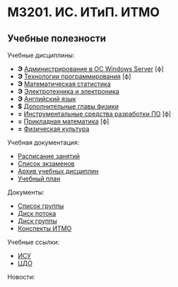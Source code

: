 # M3201. ИС. ИТиП. ИТМО

## Учебные полезности

Учебные дисциплины:

* **Э** [Администрирование в ОС Windows Server](Subjects/WindowsServerAdministration.md) [ф]
* **Э** [Технологии программирования](Subjects/ProgrammingTechnology.md) [ф]
* **Э** [Математическая статистика](Subjects/MathematicalStatistics.md)
* **Э** [Электротехника и электроника](Subjects/ElectricalAndElectronics.md)
* **Э** [Английский язык](https://vk.cc/ak65kn)
* **$** [Дополнительные главы физики](Subjects/Physics.md)
* **=** [Инструментальные средства разработки ПО](Subjects/SoftwareTools.md) [ф]
* **=** [Прикладная математика](Subjects/AppliedMathematics.md) [ф]
* **=** [Физическая культура](https://isu.ifmo.ru/pls/apex/f?p=2153:15:108337501947348::NO:RP,3::)

Учебная документация:
* [Расписание занятий](Timetable.md#Расписание)
* [Список экзаменов](Timetable.md#Экзамены)
* [Архив учебных дисциплин](Archive/README.md)
* [Учебный план](Files/Plan2019.pdf)

Документы:
* [Список группы](GroupList.md)
* [Диск потока](https://drive.google.com/drive/folders/1fC6WB74TOPxm7cGoJRpLWFFAYl6r1nQl)
* [Диск группы](https://drive.google.com/drive/folders/1-vDZS3wehIW1l_QkGFHEEHH3K2wVaMKx)
* [Конспекты ИТМО](http://neerc.ifmo.ru/wiki/)

Учебные ссылки:
* [ИСУ](https://isu.ifmo.ru/)
* [ЦДО](https://de.ifmo.ru/)

Новости:


